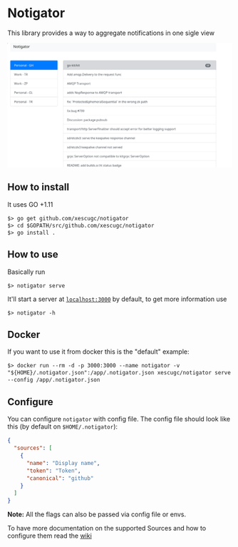 # Notigator

This library provides a way to aggregate notifications in one sigle view

![notigator](https://github.com/xescugc/notigator/blob/master/docs/screenshot.png)

## How to install

It uses GO +1.11

```
$> go get github.com/xescugc/notigator
$> cd $GOPATH/src/github.com/xescugc/notigator
$> go install .
```

## How to use

Basically run

```
$> notigator serve
```

It'll start a server at [`localhost:3000`](localhost:3000) by default, to get more information use

```
$> notigator -h
```

## Docker

If you want to use it from docker this is the "default" example:

```
$> docker run --rm -d -p 3000:3000 --name notigator -v "${HOME}/.notigator.json":/app/.notigator.json xescugc/notigator serve --config /app/.notigator.json
```

## Configure

You can configure `notigator` with config file. The config file should look like this (by default on `$HOME/.notigator`):

```json
{
  "sources": [
    {
      "name": "Display name",
      "token": "Token",
      "canonical": "github"
    }
  ]
}
```

**Note:** All the flags can also be passed via config file or envs.

To have more documentation on the supported Sources and how to configure them read the [wiki](https://github.com/xescugc/notigator/wiki/Config-File)
